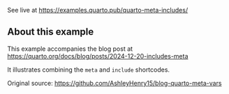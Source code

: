 See live at <https://examples.quarto.pub/quarto-meta-includes/>

## About this example

This example accompanies the blog post at <https://quarto.org/docs/blog/posts/2024-12-20-includes-meta>

It illustrates combining the `meta` and `include` shortcodes.

Original source: <https://github.com/AshleyHenry15/blog-quarto-meta-vars>

